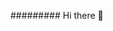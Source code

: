 ######### Hi there 👋

<!--
welcome to my profile

Here are some ideas to get you started:


- 🌱 I’m currently learning html css javascript also maybe python
- 👯 I’m looking to collaborate on ...
- 🤔 I’m looking for help with ...
- 💬 Ask me about 
- 📫 How to reach me: https://catchat-meow.netlify.app/ this is my chating site 
- 😄 Pronouns: cat
- ⚡ Fun fact: cats are awsome
-->
